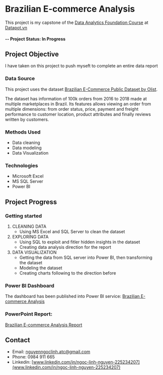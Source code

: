 # Brazilian E-commerce Analysis
This project is my capstone of the [Data Analytics Foundation Course](https://datapot.vn/khoa-hoc/data-analytics-foundation-daf/) at [Datapot.vn](https://datapot.vn/)

#### -- Project Status: In Progress

## Project Objective
I have taken on this project to push myseft to complete an entire data report

### Data Source
This project uses the dataset [Brazilian E-Commerce Public Dataset by Olist](https://www.kaggle.com/datasets/olistbr/brazilian-ecommerce).

The dataset has information of 100k orders from 2016 to 2018 made at multiple marketplaces in Brazil. Its features allows viewing an order from multiple dimensions: from order status, price, payment and freight performance to customer location, product attributes and finally reviews written by customers.

### Methods Used
* Data cleaning
* Data modeling
* Data Visualization

### Technologies
* Microsoft Excel
* MS SQL Server
* Power BI

## Project Progress
### Getting started
1. CLEANING DATA
   * Using MS Excel and SQL Server to clean the dataset
2. EXPLORING DATA
   * Using SQL to exploit and fitler hidden insights in the dataset
   * Creating data analysis direction for the report
3. DATA VISUALIZATION
   * Getting the data from SQL server into Power BI, then transforming the dataset
   * Modeling the dataset
   * Creating charts following to the direction before

### Power BI Dashboard
The dashboard has been published into Power BI service:
[Brazilian E-commerce Analysis](https://app.powerbi.com/links/mcUuqZD83K?ctid=af1f3753-3925-4e6f-949b-97c007320803&pbi_source=linkShare)
### PowerPoint Report:
[Brazilian E-commerce Analysis Report](https://docs.google.com/presentation/d/1Oznj_-zcEVDZeZml-Tz0Y7S04ZSThN7L/edit?usp=sharing&ouid=111498002845463060383&rtpof=true&sd=true)

## Contact
* Email: [nguyenngoclinh.atc@gmail.com](nguyenngoclinh.atc@gmail.com)
* Phone: 0984 911 665
* Linkedin: [www.linkedin.com/in/ngoc-linh-nguyen-225234207](www.linkedin.com/in/ngoc-linh-nguyen-225234207)
